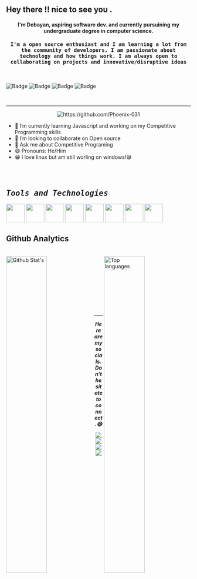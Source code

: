 <h2 align="left"> Hey there !! nice to see you .</h2>

<h4 align="center">I'm Debayan, aspiring software dev. and currently pursuining my undergraduate degree in computer science.</samp></h4>

<h4 align="center"><samp>I'm a open source enthusiast and I am learning a lot from the community of developers. I am passionate about technology and how things work.
 I am always open to collaborating on projects and innovative/disruptive ideas</samp></h4>
 <br />
 
 <!--- All competitive programming profiles --->
 
 <p align="center">
 
 ![Badge](https://cp-logo.vercel.app/codechef/phoenix31?logo=true)
 ![Badge](https://cp-logo.vercel.app/codeforces/anonymous_2002?logo=true)
 ![Badge](https://cp-logo.vercel.app/atcoder/phoenix31?logo=true)
 ![Badge](https://cp-logo.vercel.app/leetcode/phoenix31?logo=true)
 
 </p>
 <br />
 
 ---
 
  <p align="center"><img src="https://komarev.com/ghpvc/?username=Phoenix-031" alt="https://github.com/Phoenix-031" /></p>
  
 - 🌱 I’m currently learning Javascript and working on my Competitive Programming skills
- 👯 I’m looking to collaborate on Open source
- 💬 Ask me about Competitive Programing
- 😄 Pronouns: He/Him
- 😁 I love linux but am still worling on windows!😅

<br />
<br />

<h2 align="left"><samp><i><b>Tools and Technologies</b></i></samp></h2>

 <p>
      <img width="50px" src="https://img.icons8.com/color/96/000000/c-plus-plus-logo.png"/>
      <img width="50px" src="https://img.icons8.com/color/96/000000/python--v1.png"/>
      <img width="50px" src="https://img.icons8.com/color/96/000000/git.png"/>
      <img width="50px" src="https://img.icons8.com/material-two-tone/96/000000/github.png"/>
      <img width="50px" src="https://img.icons8.com/color/96/000000/javascript--v2.png"/>
      <img width="50px" src="https://img.icons8.com/color/96/000000/visual-studio-code-2019.png"/>
      <img width="50px" src="https://img.icons8.com/color/96/000000/html-5--v1.png"/>
      <img width="50px" src="https://img.icons8.com/color/96/000000/linux--v2.png"/>
 
</p>
 
 <!--- Github anlytics --->
 
 <p>
<h2 align="left"><b>Github Analytics</b></h2>
 <br />
 
 <img align="left" width="47%" alt=" Github Stat's " src="https://github-readme-stats.vercel.app/api?username=Phoenix-031&theme=gruvbox&show_icons=true" /> 
 <img align="right" width="47%" alt=" Top languages" src="https://github-readme-stats.vercel.app/api/top-langs/?username=Phoenix-031&theme=nightowl" /> 
 
 <br /><br /><br /><br /><br /><br />
 </p>
<br />

<!--- Connect with me links --->
---
<p align="center"><b><i>Here are my socials.Don't hesitate to connect.😄 </i></b></p>

<p align="center">
 <a href="https://www.linkedin.com/in/debayan-pradhan-b138641b4/"><img align="center" src="https://img.shields.io/badge/linkedin-%230077B5.svg?style=for-the-badge&logo=linkedin&logoColor=white" /></a>
 <a href="https://twitter.com/phoenix__31"><img align="center" src="https://img.shields.io/badge/phoenix__31-%231DA1F2.svg?style=for-the-badge&logo=Twitter&logoColor=white" /></a>
 <a href="https://instagram.com/__anonymous___2002___"><img align="center"src="https://img.shields.io/badge/__anonymous___2002___-%23E4405F.svg?style=for-the-badge&logo=Instagram&logoColor=white" /></a>
 <a href="https://www.facebook.com/debayan.pradhan.3/"><img align="center" src="https://img.shields.io/badge/Facebook-%231877F2.svg?style=for-the-badge&logo=Facebook&logoColor=white" /></a>
 
</p>

<!--- All links mentioned here --->

[instagram]:https://instagram.com/__anonymous___2002___
[twitter]:https://twitter.com/phoenix__31
[linkedin]:https://www.linkedin.com/in/debayan-pradhan-b138641b4/
[facebook]:https://www.facebook.com/debayan.pradhan.3/
[codeforces]:(https://codeforces.com/profile/anonymous_2002)
[codechef]:(https://www.codechef.com/users/phoenix31)
[leetcode]:(https://leetcode.com/phoenix31/)
      
      

<!--- all stuff deleted but might be required in future 

<h2 align="left"><samp><i> -Developer and Competitive profiles...</i></samp></h2>

[<img align="left" src="https://github.com/Phoenix-031/Phoenix-031/blob/main/codeforces-seeklogo.com.svg" height="70" width="90" />][codeforces]
[<img align="left" src="https://github.com/Phoenix-031/Phoenix-031/blob/main/codechef.png" height="30" width="40" />][codechef]
[<img align="left" src="https://github.com/Phoenix-031/Phoenix-031/blob/main/LeetCode_logo_black.png" height="40" width="40" />][leetcode]  --->

